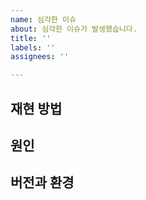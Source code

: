 ```yaml
---
name: 심각한 이슈
about: 심각한 이슈가 발생했습니다.
title: ''
labels: ''
assignees: ''

---
```


## 재현 방법

## 원인

## 버전과 환경
